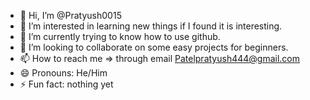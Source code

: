 - 👋 Hi, I’m @Pratyush0015
- 👀 I’m interested in learning new things if I found it is interesting.
- 🌱 I’m currently trying to know how to use github.
- 💞️ I’m looking to collaborate on some easy projects for beginners.
- 📫 How to reach me => through email Patelpratyush444@gmail.com
- 😄 Pronouns: He/Him
- ⚡ Fun fact: nothing yet

<!---
Pratyush0015/Pratyush0015 is a ✨ special ✨ repository because its `README.md` (this file) appears on your GitHub profile.
You can click the Preview link to take a look at your changes.
--->
